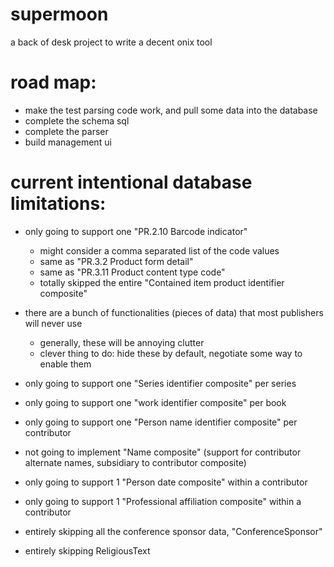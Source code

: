 # supermoon
a back of desk project to write a decent onix tool

# road map:
* make the test parsing code work, and pull some data into the database
* complete the schema sql
* complete the parser
* build management ui



# current intentional database limitations:

* only going to support one "PR.2.10 Barcode indicator"

     * might consider a comma separated list of the code values
     * same as "PR.3.2 Product form detail"
     * same as "PR.3.11 Product content type code"
     * totally skipped the entire "Contained item product identifier composite"

* there are a bunch of functionalities (pieces of data) that most publishers will never use

     * generally, these will be annoying clutter
     * clever thing to do: hide these by default, negotiate some way to enable them

* only going to support one "Series identifier composite" per series

* only going to support one "work identifier composite" per book

* only going to support one "Person name identifier composite" per contributor

* not going to implement "Name composite" (support for contributor alternate names, subsidiary to contributor composite)

* only going to support 1 "Person date composite" within a contributor

* only going to support 1 "Professional affiliation composite" within a contributor

* entirely skipping all the conference sponsor data, "ConferenceSponsor"

* entirely skipping ReligiousText






